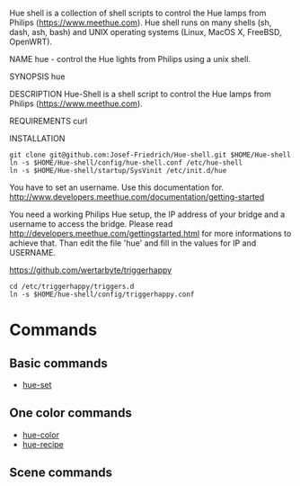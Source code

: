 Hue shell is a collection of shell scripts to control the Hue lamps from
Philips (https://www.meethue.com). Hue shell runs on many shells (sh, dash, ash, bash) and UNIX operating systems (Linux, MacOS X, FreeBSD, OpenWRT). 

NAME
        hue - control the Hue lights from Philips using a unix shell.

SYNOPSIS
        hue <command> <options>

DESCRIPTION
        Hue-Shell is a shell script to control the Hue lamps from
        Philips (https://www.meethue.com).

REQUIREMENTS
        curl

INSTALLATION

    git clone git@github.com:Josef-Friedrich/Hue-shell.git $HOME/Hue-shell
    ln -s $HOME/Hue-shell/config/hue-shell.conf /etc/hue-shell
    ln -s $HOME/Hue-shell/startup/SysVinit /etc/init.d/hue

You have to set an username. Use this documentation for.
    http://www.developers.meethue.com/documentation/getting-started

You need a working Philips Hue setup, the IP address of your
bridge and a username to access the bridge. Please read
http://developers.meethue.com/gettingstarted.html for more
informations to achieve that. Than edit the file 'hue' and fill
in the values for IP and USERNAME.


https://github.com/wertarbyte/triggerhappy

```
cd /etc/triggerhappy/triggers.d
ln -s $HOME/hue-shell/config/triggerhappy.conf
```

# Commands

## Basic commands

* [hue-set](doc/hue-set.md)

## One color commands

* [hue-color](doc/hue-color.md)
* [hue-recipe](doc/hue-recipe.md)

## Scene commands

